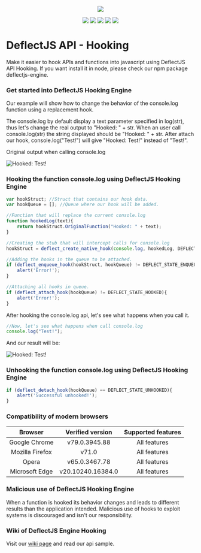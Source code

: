 <p align="center">
    <img src="https://nodei.co/npm/deflectjs-engine.png?downloads=true&downloadRank=true&stars=true">
</p> 
<p align="center">
    <img src="https://badgen.net/npm/v/deflectjs-engine"/>
    <img src="https://badgen.net/npm/dt/deflectjs-engine"/>
    <img src="https://badgen.net/npm/license/deflectjs-engine"/>
    <img src="https://badgen.net/npm/types/deflectjs-engine"/>
    <img src="https://badgen.net/badge/author/MurylloEx/red?icon=label"/>
</p>

# DeflectJS API - Hooking
Make it easier to hook APIs and functions into javascript using DeflectJS API Hooking. If you want install it in node, please check our npm package deflectjs-engine.

### Get started into DeflectJS Hooking Engine
  
Our example will show how to change the behavior of the console.log function using a replacement hook. 
 
The console.log by default display a text parameter specified in log(str), thus let's change the real output to "Hooked: " + str. When an user call console.log(str) the string displayed should be "Hooked: " + str. After attach our hook, console.log("Test!") will give "Hooked: Test!" instead of "Test!".

Original output when calling console.log 

<p align="left">
    <img src="https://i.imgur.com/Su9MVXi.png" alt="Hooked: Test!" style="display:block;">
</p> 

### Hooking the function console.log using DeflectJS Hooking Engine

```javascript
var hookStruct; //Struct that contains our hook data.
var hookQueue = []; //Queue where our hook will be added.

//Function that will replace the current console.log
function hookedLog(text){
    return hookStruct.OriginalFunction("Hooked: " + text); 
}

//Creating the stub that will intercept calls for console.log
hookStruct = deflect_create_native_hook(console.log, hookedLog, DEFLECT_NATIVE_OVERWRITTEN_HOOK, console);

//Adding the hooks in the queue to be attached.
if (deflect_enqueue_hook(hookStruct, hookQueue) != DEFLECT_STATE_ENQUEUED){
    alert('Error!');
}

//Attaching all hooks in queue.
if (deflect_attach_hook(hookQueue) != DEFLECT_STATE_HOOKED){
    alert('Error!');
}
```

After hooking the console.log api, let's see what happens when you call it.

```javascript
//Now, let's see what happens when call console.log
console.log("Test!");
```

And our result will be:

<p align="left">
    <img src="https://i.imgur.com/LUtyZEM.png" alt="Hooked: Test!" style="display:block;">
</p>

### Unhooking the function console.log using DeflectJS Hooking Engine
```javascript
if (deflect_detach_hook(hookQueue) == DEFLECT_STATE_UNHOOKED){
    alert('Successful unhooked!');
}
```

### Compatibility of modern browsers

<center>

|     Browser     |  Verified version | Supported features |
|:---------------:|:-----------------:|:------------------:|
|  Google Chrome  |   v79.0.3945.88   |    All features    |
| Mozilla Firefox |       v71.0       |    All features    |
|      Opera      |   v65.0.3467.78   |    All features    |
|  Microsoft Edge | v20.10240.16384.0 |    All features    |

</center>

### Malicious use of DeflectJS Hooking Engine
When a function is hooked its behavior changes and leads to different results than the application intended. Malicious use of hooks to exploit systems is discouraged and isn't our responsibility. 

### Wiki of DeflectJS Engine Hooking
Visit our [wiki page](https://github.com/MurylloEx/DeflectJS-API-Hooking/wiki) and read our api sample.
